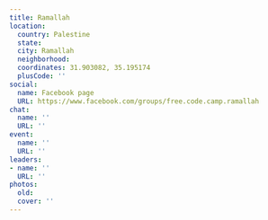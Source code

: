 ```yaml
---
title: Ramallah
location:
  country: Palestine
  state: 
  city: Ramallah
  neighborhood: 
  coordinates: 31.903082, 35.195174
  plusCode: ''
social:
  name: Facebook page
  URL: https://www.facebook.com/groups/free.code.camp.ramallah
chat:
  name: ''
  URL: ''
event:
  name: ''
  URL: ''
leaders:
- name: ''
  URL: ''
photos:
  old: 
  cover: ''
---
```


